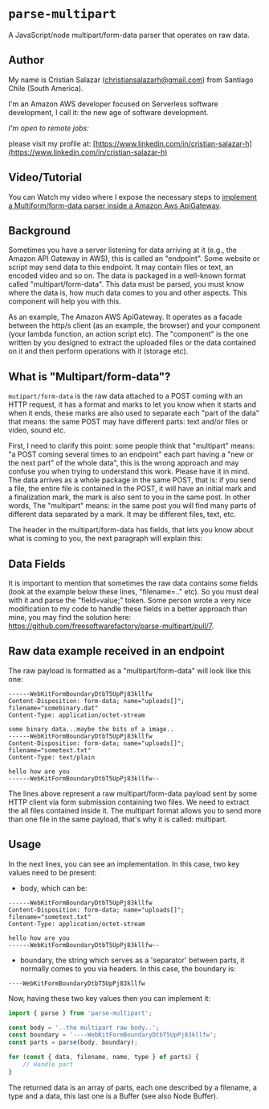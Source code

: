# `parse-multipart`

A JavaScript/node multipart/form-data parser that operates on raw data.

## Author

My name is Cristian Salazar (christiansalazarh@gmail.com) from Santiago Chile (South America).

I'm an Amazon AWS developer focused on Serverless software development, I call it: the new age of software development.

_I'm open to remote jobs:_

please visit my profile at: [https://www.linkedin.com/in/cristian-salazar-h](https://www.linkedin.com/in/cristian-salazar-h)

## Video/Tutorial

You can Watch my video where I expose the necessary steps to [implement a Multiform/form-data parser inside a Amazon Aws ApiGateway](https://www.youtube.com/watch?v=BrYJlR0yRnw).

## Background

Sometimes you have a server listening for data arriving at it (e.g., the Amazon API Gateway in AWS), this is called an "endpoint". Some website or script may send data to this endpoint. It may contain files or text, an encoded video and so on. The data is packaged in a well-known format called "multipart/form-data". This data must be parsed, you must know where the data is, how much data comes to you and other aspects. This component will help you with this.

As an example, The Amazon AWS ApiGateway. It operates as a facade between the http/s client (as an example, the browser) and your component (your lambda function, an action script etc). The "component" is the one written by you designed to extract the uploaded files or the data contained on it and then perform operations with it (storage etc).

## What is "Multipart/form-data"?

`mutipart/form-data` is the raw data attached to a POST coming with an HTTP request, it has a format and marks to let you know when it starts and when it ends, these marks are also used to separate each "part of the data" that means: the same POST may have different parts: text and/or files or video, sound etc.

First, I need to clarify this point: some people think that "multipart" means: "a POST coming several times to an endpoint" each part having a "new or the next part" of the whole data", this is the wrong approach and may confuse you when trying to understand this work. Please have it in mind. The data arrives as a whole package in the same POST, that is: if you send a file, the entire file is contained in the POST, it will have an initial mark and a finalization mark, the mark is also sent to you in the same post. In other words, The "multipart" means: in the same post you will find many parts of different data separated by a mark. It may be different files, text, etc.

The header in the multipart/form-data has fields, that lets you know about what is coming to you, the next paragraph will explain this:

## Data Fields

It is important to mention that sometimes the raw data contains some fields (look at the example below these lines, "filename=.." etc). So you must deal with it and parse the "field=value;" token. Some person wrote a very nice modification to my code to handle these fields in a better approach than mine, you may find the solution here: https://github.com/freesoftwarefactory/parse-multipart/pull/7.

## Raw data example received in an endpoint

The raw payload is formatted as a "multipart/form-data" will look like this one:

```text
------WebKitFormBoundaryDtbT5UpPj83kllfw
Content-Disposition: form-data; name="uploads[]"; filename="somebinary.dat"
Content-Type: application/octet-stream

some binary data...maybe the bits of a image..
------WebKitFormBoundaryDtbT5UpPj83kllfw
Content-Disposition: form-data; name="uploads[]"; filename="sometext.txt"
Content-Type: text/plain

hello how are you
------WebKitFormBoundaryDtbT5UpPj83kllfw--
```

The lines above represent a raw multipart/form-data payload sent by some HTTP client via form submission containing two files. We need to extract the all files contained inside it. The multipart format allows you to send more than one file in the same payload, that's why it is called: multipart.

## Usage

In the next lines, you can see an implementation. In this case, two key values
need to be present:

-   body, which can be:

```text
------WebKitFormBoundaryDtbT5UpPj83kllfw
Content-Disposition: form-data; name="uploads[]"; filename="sometext.txt"
Content-Type: application/octet-stream

hello how are you
------WebKitFormBoundaryDtbT5UpPj83kllfw--
```

-   boundary, the string which serves as a 'separator' between parts, it normally
    comes to you via headers. In this case, the boundary is:

```text
----WebKitFormBoundaryDtbT5UpPj83kllfw
```

Now, having these two key values then you can implement it:

```js
import { parse } from 'parse-multipart';

const body = '..the multipart raw body..';
const boundary = '----WebKitFormBoundaryDtbT5UpPj83kllfw';
const parts = parse(body, boundary);

for (const { data, filename, name, type } of parts) {
    // Handle part
}
```

The returned data is an array of parts, each one described by a filename, a type and a data, this last one is a Buffer (see also Node Buffer).
